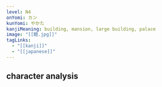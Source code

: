 ```yaml
---
level: N4
onYomi: カン
kunYomi: やかた
kanjiMeaning: building, mansion, large building, palace
image: "[[館.jpg]]"
tagLinks:
  - "[[kanji]]"
  - "[[japanese]]"
---
```

## character analysis